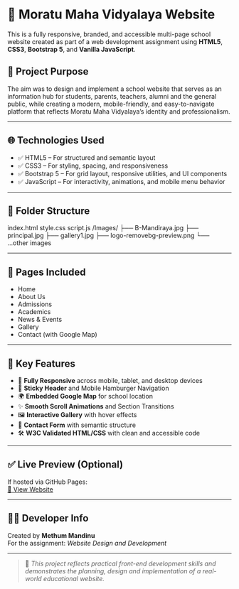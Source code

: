 # 🏫 Moratu Maha Vidyalaya Website

This is a fully responsive, branded, and accessible multi-page school website created as part of a web development assignment using **HTML5**, **CSS3**, **Bootstrap 5**, and **Vanilla JavaScript**.

## 📌 Project Purpose

The aim was to design and implement a school website that serves as an information hub for students, parents, teachers, alumni and the general public, while creating a modern, mobile-friendly, and easy-to-navigate platform that reflects Moratu Maha Vidyalaya’s identity and professionalism.

---

## 🌐 Technologies Used

- ✅ HTML5 – For structured and semantic layout  
- ✅ CSS3 – For styling, spacing, and responsiveness  
- ✅ Bootstrap 5 – For grid layout, responsive utilities, and UI components  
- ✅ JavaScript – For interactivity, animations, and mobile menu behavior  

---

## 📂 Folder Structure

index.html
style.css
script.js
/Images/
├── B-Mandiraya.jpg
├── principal.jpg
├── gallery1.jpg
├── logo-removebg-preview.png
└── ...other images

---

## 📄 Pages Included

- Home  
- About Us  
- Admissions  
- Academics  
- News & Events  
- Gallery  
- Contact (with Google Map)

---

## 🎯 Key Features

- 📱 **Fully Responsive** across mobile, tablet, and desktop devices  
- 🧩 **Sticky Header** and Mobile Hamburger Navigation  
- 🌍 **Embedded Google Map** for school location  
- ✨ **Smooth Scroll Animations** and Section Transitions  
- 🖼️ **Interactive Gallery** with hover effects  
- 📨 **Contact Form** with semantic structure  
- 🛠️ **W3C Validated HTML/CSS** with clean and accessible code  

---

## ✅ Live Preview (Optional)

If hosted via GitHub Pages:  
[🔗 View Website](https://m3thum09.github.io/Moratu-Vidyalaya-Website/)

---

## 👨‍🎓 Developer Info

Created by **Methum Mandinu**  
For the assignment: *Website Design and Development* 

---

> 📌 *This project reflects practical front-end development skills and demonstrates the planning, design and implementation of a real-world educational website.*

